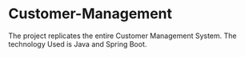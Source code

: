 # Customer-Management
The project replicates the entire Customer Management System. The technology Used is Java and Spring Boot.

